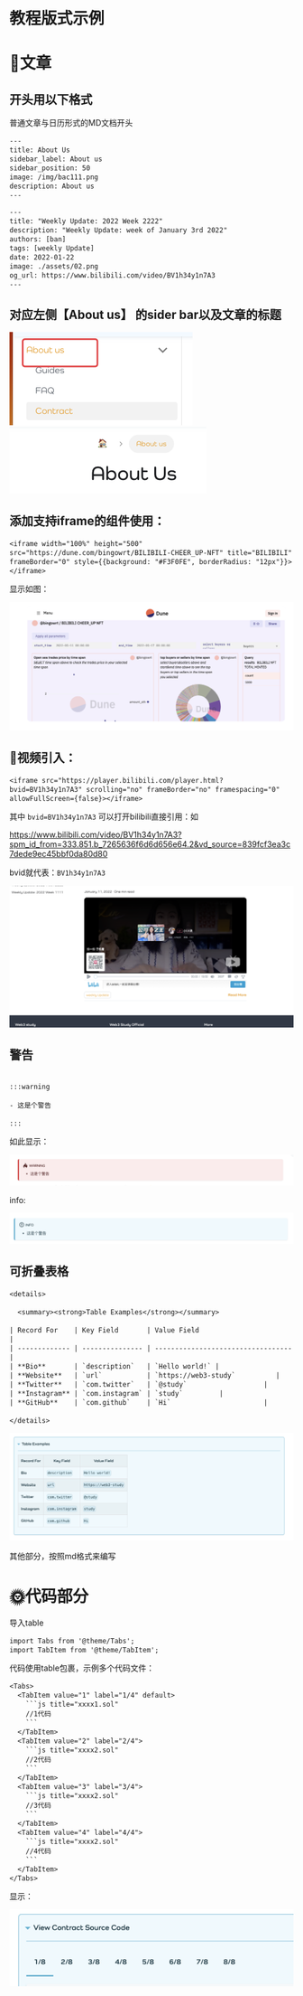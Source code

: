 # 教程版式示例

# 🌝文章

## 开头用以下格式

普通文章与日历形式的MD文档开头

```
---
title: About Us
sidebar_label: About us
sidebar_position: 50
image: /img/bac111.png
description: About us
---
```

```
---
title: "Weekly Update: 2022 Week 2222"
description: "Weekly Update: week of January 3rd 2022"
authors: [ban]
tags: [weekly Update]
date: 2022-01-22
image: ./assets/02.png
og_url: https://www.bilibili.com/video/BV1h34y1n7A3
---
```

## 对应左侧【About us】 的sider bar以及文章的标题

![image.png](assets/image-20220708214402-7rhpupj.png)![image.png](assets/image-20220708214444-68kqkq1.png)

## 添加支持iframe的组件使用：

```
<iframe width="100%" height="500" src="https://dune.com/bingowrt/BILIBILI-CHEER_UP-NFT" title="BILIBILI" frameBorder="0" style={{background: "#F3F0FE", borderRadius: "12px"}}></iframe>
```

显示如图：

![image.png](assets/image-20220708215037-qda7021.png)

## 🌼视频引入：

```
<iframe src="https://player.bilibili.com/player.html?bvid=BV1h34y1n7A3" scrolling="no" frameBorder="no" framespacing="0" allowFullScreen={false}></iframe>
```

其中 `bvid=BV1h34y1n7A3` 可以打开bilibili直接引用：如

https://www.bilibili.com/video/BV1h34y1n7A3?spm_id_from=333.851.b_7265636f6d6d656e64.2&vd_source=839fcf3ea3c7dede9ec45bbf0da80d80

bvid就代表：`BV1h34y1n7A3`

![image.png](assets/image-20220712101659-hytb277.png)


## 警告

```

:::warning

- 这是个警告

:::
```

如此显示：

![image.png](assets/image-20220708215228-2fdan4y.png)

info:

![image.png](assets/image-20220708215354-ntrfh2a.png)

## 可折叠表格

```
<details>

  <summary><strong>Table Examples</strong></summary>

| Record For    | Key Field       | Value Field                        |
| ------------- | --------------- | ---------------------------------- |
| **Bio**       | `description`   | `Hello world!` |
| **Website**   | `url`           | `https://web3-study`          |
| **Twitter**   | `com.twitter`   | `@study`                   |
| **Instagram** | `com.instagram` | `study`         |
| **GitHub**    | `com.github`    | `Hi`                       |

</details>
```

![image.png](assets/image-20220708220147-4g68v2c.png)

其他部分，按照md格式来编写

# 🌞代码部分

导入table

```
import Tabs from '@theme/Tabs';
import TabItem from '@theme/TabItem';
```

代码使用table包裹，示例多个代码文件：

```
<Tabs>
  <TabItem value="1" label="1/4" default>
	‍‍```js title="xxxx1.sol"
	//1代码
	‍‍```
  </TabItem>
  <TabItem value="2" label="2/4">
	‍‍```js title="xxxx2.sol"
	//2代码
	‍‍```
  </TabItem>
  <TabItem value="3" label="3/4">
	‍‍```js title="xxxx2.sol"
	//3代码
	‍‍```
  </TabItem>
  <TabItem value="4" label="4/4">
	‍‍```js title="xxxx2.sol"
	//4代码
	‍‍```
  </TabItem>
</Tabs>
```

显示：

![image.png](assets/image-20220708214000-naw99sz.png)
